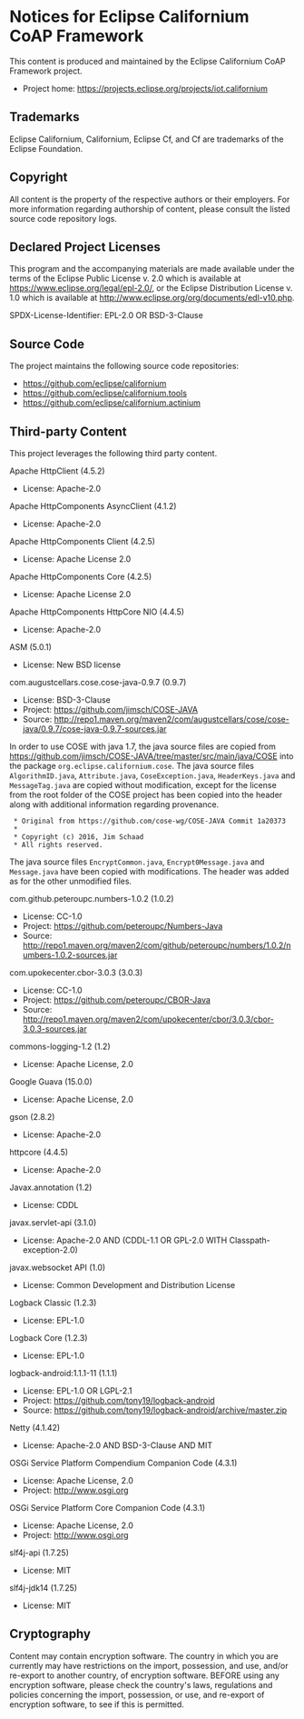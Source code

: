 # Notices for Eclipse Californium  CoAP Framework

This content is produced and maintained by the Eclipse Californium CoAP
Framework project.

* Project home: https://projects.eclipse.org/projects/iot.californium

## Trademarks

Eclipse Californium, Californium, Eclipse Cf, and Cf are trademarks of the
Eclipse Foundation.

## Copyright

All content is the property of the respective authors or their employers. For
more information regarding authorship of content, please consult the listed
source code repository logs.

## Declared Project Licenses

This program and the accompanying materials are made available under the terms
of the Eclipse Public License v. 2.0 which is available at
https://www.eclipse.org/legal/epl-2.0/, or the Eclipse Distribution License
v. 1.0 which is available at http://www.eclipse.org/org/documents/edl-v10.php.

SPDX-License-Identifier: EPL-2.0 OR BSD-3-Clause

## Source Code

The project maintains the following source code repositories:

* https://github.com/eclipse/californium
* https://github.com/eclipse/californium.tools
* https://github.com/eclipse/californium.actinium

## Third-party Content

This project leverages the following third party content.

Apache HttpClient (4.5.2)

* License: Apache-2.0 

Apache HttpComponents AsyncClient (4.1.2)

* License: Apache-2.0

Apache HttpComponents Client (4.2.5)

* License: Apache License 2.0

Apache HttpComponents Core (4.2.5)

* License: Apache License 2.0

Apache HttpComponents HttpCore NIO (4.4.5)

* License: Apache-2.0 

ASM (5.0.1)

* License: New BSD license

com.augustcellars.cose.cose-java-0.9.7 (0.9.7)

* License: BSD-3-Clause
* Project: https://github.com/jimsch/COSE-JAVA
* Source:
   http://repo1.maven.org/maven2/com/augustcellars/cose/cose-java/0.9.7/cose-java-0.9.7-sources.jar

In order to use COSE with java 1.7, the java source files are copied from 
https://github.com/jimsch/COSE-JAVA/tree/master/src/main/java/COSE
into the package `org.eclipse.californium.cose`. 
The java source files `AlgorithmID.java`, `Attribute.java`, `CoseException.java`, `HeaderKeys.java`
and `MessageTag.java` are copied without modification, except for the license from the root folder of the COSE
project has been copied into the header along with additional information regarding provenance.

```
 * Original from https://github.com/cose-wg/COSE-JAVA Commit 1a20373
 *
 * Copyright (c) 2016, Jim Schaad
 * All rights reserved.
```

The java source files `EncryptCommon.java`, `Encrypt0Message.java` and `Message.java` have been copied with
modifications. The header was added as for the other unmodified files.

com.github.peteroupc.numbers-1.0.2 (1.0.2)

* License: CC-1.0
* Project: https://github.com/peteroupc/Numbers-Java
* Source:
   http://repo1.maven.org/maven2/com/github/peteroupc/numbers/1.0.2/numbers-1.0.2-sources.jar

com.upokecenter.cbor-3.0.3 (3.0.3)

* License: CC-1.0
* Project: https://github.com/peteroupc/CBOR-Java
* Source:
   http://repo1.maven.org/maven2/com/upokecenter/cbor/3.0.3/cbor-3.0.3-sources.jar

commons-logging-1.2 (1.2)

* License: Apache License, 2.0

Google Guava (15.0.0)

* License: Apache License, 2.0

gson (2.8.2)

* License: Apache-2.0 

httpcore (4.4.5)

* License: Apache-2.0 

Javax.annotation (1.2)

* License: CDDL

javax.servlet-api (3.1.0)

* License: Apache-2.0 AND (CDDL-1.1 OR GPL-2.0 WITH Classpath-exception-2.0)

javax.websocket API (1.0)

* License: Common Development and Distribution License

Logback Classic (1.2.3)

* License: EPL-1.0

Logback Core (1.2.3)

* License: EPL-1.0

logback-android:1.1.1-11 (1.1.1)

* License: EPL-1.0 OR LGPL-2.1
* Project: https://github.com/tony19/logback-android
* Source: https://github.com/tony19/logback-android/archive/master.zip

Netty (4.1.42)

* License: Apache-2.0 AND BSD-3-Clause AND MIT

OSGi Service Platform Compendium Companion Code (4.3.1)

* License: Apache License, 2.0
* Project: http://www.osgi.org

OSGi Service Platform Core Companion Code (4.3.1)

* License: Apache License, 2.0
* Project: http://www.osgi.org

slf4j-api (1.7.25)

* License: MIT

slf4j-jdk14 (1.7.25)

* License: MIT

## Cryptography

Content may contain encryption software. The country in which you are currently
may have restrictions on the import, possession, and use, and/or re-export to
another country, of encryption software. BEFORE using any encryption software,
please check the country's laws, regulations and policies concerning the import,
possession, or use, and re-export of encryption software, to see if this is
permitted.
